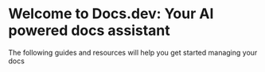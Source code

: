 # Welcome to Docs.dev: Your AI powered docs assistant

The following guides and resources will help you get started managing your docs
